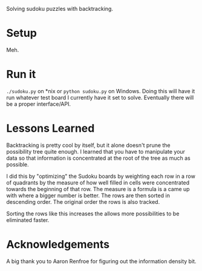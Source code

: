 Solving sudoku puzzles with backtracking.

# Setup #
Meh.

# Run it #
`./sudoku.py` on *nix or `python sudoku.py` on Windows. Doing this will have it run whatever test board I currently have it set to solve. Eventually there will be a proper interface/API.

# Lessons Learned #
Backtracking is pretty cool by itself, but it alone doesn't prune the possibility tree quite enough.
I learned that you have to manipulate your data so that information is concentrated at the root of the tree as much as possible.

I did this by "optimizing" the Sudoku boards by weighting each row in a row of quadrants by the measure of how well filled in cells were concentrated towards the beginning of that row. The measure is a formula is a came up with where a bigger number is better. The rows are then sorted in descending order. The original order the rows is also tracked.

Sorting the rows like this increases the allows more possibilities to be eliminated faster.

# Acknowledgements #
A big thank you to Aaron Renfroe for figuring out the information density bit.